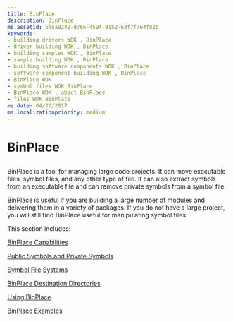 ```yaml
---
title: BinPlace
description: BinPlace
ms.assetid: ba5a9242-d766-459f-9152-63f7f764f82b
keywords:
- building drivers WDK , BinPlace
- driver building WDK , BinPlace
- building samples WDK , BinPlace
- sample building WDK , BinPlace
- building software components WDK , BinPlace
- software component building WDK , BinPlace
- BinPlace WDK
- symbol files WDK BinPlace
- BinPlace WDK , about BinPlace
- files WDK BinPlace
ms.date: 04/20/2017
ms.localizationpriority: medium
---
```


# BinPlace


## <span id="ddk_binplace_tools"></span><span id="DDK_BINPLACE_TOOLS"></span>


BinPlace is a tool for managing large code projects. It can move executable files, symbol files, and any other type of file. It can also extract symbols from an executable file and can remove private symbols from a symbol file.

BinPlace is useful if you are building a large number of modules and delivering them in a variety of packages. If you do not have a large project, you will still find BinPlace useful for manipulating symbol files.

This section includes:

[BinPlace Capabilities](binplace-capabilities.md)

[Public Symbols and Private Symbols](public-symbols-and-private-symbols.md)

[Symbol File Systems](symbol-file-systems.md)

[BinPlace Destination Directories](binplace-destination-directories.md)

[Using BinPlace](using-binplace.md)

[BinPlace Examples](binplace-examples.md)

 

 





